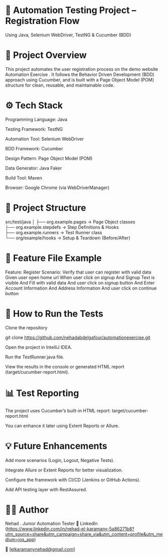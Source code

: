 # 🧪 Automation Testing Project – Registration Flow #
Using Java, Selenium WebDriver, TestNG & Cucumber (BDD)


# 📖 Project Overview

This project automates the user registration process on the demo website Automation Exercise
.
It follows the Behavior Driven Development (BDD) approach using Cucumber, and is built with a Page Object Model (POM) structure for clean, reusable, and maintainable code.

# ⚙️ Tech Stack


Programming Language: Java

Testing Framework: TestNG

Automation Tool: Selenium WebDriver

BDD Framework: Cucumber

Design Pattern: Page Object Model (POM)

Data Generator: Java Faker

Build Tool: Maven

Browser: Google Chrome (via WebDriverManager)

# 🧩 Project Structure

src/test/java
│
├── org.example.pages        → Page Object classes  
├── org.example.stepdefs     → Step Definitions & Hooks  
├── org.example.runners      → Test Runner class  
└── org/example/hooks        → Setup & Teardown (Before/After)




# 📄 Feature File Example

Feature: Register
  Scenario: Verify that user can register with valid data
    Given user open home url
    When user click on signup
    And Signup Text is visible
    And Fill with valid data
    And user click on signup button
    And Enter Account Information
    And Address Information
    And user click on continue button

# 🚀 How to Run the Tests

Clone the repository

git clone https://github.com/nehadabdelgafour/automationexercise.git

Open the project in IntelliJ IDEA.

Run the TestRunner.java file.

View the results in the console or generated HTML report (target/cucumber-report.html).



# 📊 Test Reporting

The project uses Cucumber’s built-in HTML report:
target/cucumber-report.html

You can enhance it later using Extent Reports or Allure.


# 💡 Future Enhancements

Add more scenarios (Login, Logout, Negative Tests).

Integrate Allure or Extent Reports for better visualization.

Configure the framework with CI/CD (Jenkins or GitHub Actions).

Add API testing layer with RestAssured.


# 👩‍💻 Author

Nehad .
Junior Automation Tester
🔗 LinkedIn (https://www.linkedin.com/in/nehad-el-karamany-5a86271b8?utm_source=share&utm_campaign=share_via&utm_content=profile&utm_medium=ios_app)

📧 [elkaramanynehad@gmail.com]
